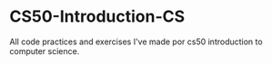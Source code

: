 # CS50-Introduction-CS
All code practices and exercises I've made por cs50 introduction to computer science.
